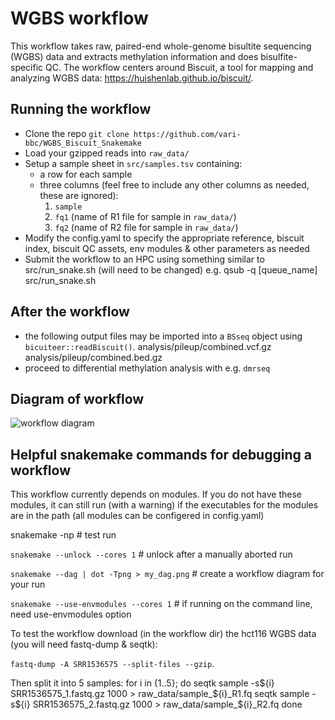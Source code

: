 # WGBS workflow

This workflow takes raw, paired-end whole-genome bisultite sequencing (WGBS) data and extracts methylation information and does bisulfite-specific QC.
The workflow centers around Biscuit, a tool for mapping and analyzing WGBS data: https://huishenlab.github.io/biscuit/.

## Running the workflow
+ Clone the repo `git clone https://github.com/vari-bbc/WGBS_Biscuit_Snakemake`
+ Load your gzipped reads into `raw_data/`
+ Setup a sample sheet in `src/samples.tsv` containing:
	+ a row for each sample
	+ three columns (feel free to include any other columns as needed, these are ignored):
		1. `sample`
		2. `fq1` (name of R1 file for sample in `raw_data/`)
		3. `fq2` (name of R2 file for sample in `raw_data/`)
+ Modify the config.yaml to specify the appropriate reference, biscuit index, biscuit QC assets, env modules & other parameters as needed
+ Submit the workflow to an HPC using something similar to src/run_snake.sh (will need to be changed)
		e.g. qsub -q [queue_name] src/run_snake.sh

## After the workflow
+ the following output files may be imported into a `BSseq` object using `bicuiteer::readBiscuit()`.
		analysis/pileup/combined.vcf.gz
		analysis/pileup/combined.bed.gz
+ proceed to differential methylation analysis with e.g. `dmrseq`

## Diagram of workflow
![workflow diagram](src/DAG.png)

## Helpful snakemake commands for debugging a workflow

This workflow currently depends on modules. If you do not have these modules, it can still run (with a warning) if the executables for the modules are in the path (all modules can be configered in config.yaml)

snakemake -np # test run

`snakemake --unlock --cores 1` # unlock after a manually aborted run

`snakemake --dag | dot -Tpng > my_dag.png` # create a workflow diagram for your run

`snakemake --use-envmodules --cores 1` # if running on the command line, need use-envmodules option

To test the workflow download (in the workflow dir) the hct116 WGBS data (you will need fastq-dump & seqtk): 

`fastq-dump -A SRR1536575 --split-files --gzip`. 

Then split it into 5 samples:
for i in {1..5}; do
   seqtk sample -s${i} SRR1536575_1.fastq.gz 1000 > raw_data/sample_${i}_R1.fq
   seqtk sample -s${i} SRR1536575_2.fastq.gz 1000 > raw_data/sample_${i}_R2.fq
done
